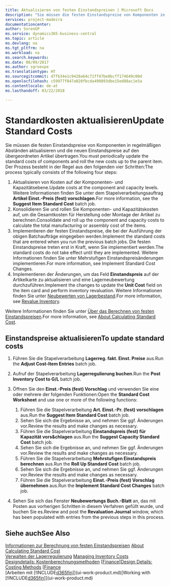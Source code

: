 ```yaml
---
title: Aktualisieren von festen Einstandspreisen | Microsoft Docs
description: "Sie müssen die festen Einstandspreise von Komponenten in regelmäßigen Abständen aktualisieren und die neuen Einstandspreise auf den übergeordneten Artikel übertragen."
services: project-madeira
documentationcenter: 
author: SorenGP
ms.service: dynamics365-business-central
ms.topic: article
ms.devlang: na
ms.tgt_pltfrm: na
ms.workload: na
ms.search.keywords: 
ms.date: 08/09/2017
ms.author: sgroespe
ms.translationtype: HT
ms.sourcegitcommit: d7fb34e1c9428a64c71ff47be8bcff174649c00d
ms.openlocfilehash: c59977f847a020fbcda490893dbe15ed88ac1e5a
ms.contentlocale: de-at
ms.lasthandoff: 03/22/2018

---
```

# <a name="update-standard-costs"></a><span data-ttu-id="48086-103">Standardkosten aktualisieren</span><span class="sxs-lookup"><span data-stu-id="48086-103">Update Standard Costs</span></span>
<span data-ttu-id="48086-104">Sie müssen die festen Einstandspreise von Komponenten in regelmäßigen Abständen aktualisieren und die neuen Einstandspreise auf den übergeordneten Artikel übertragen.</span><span class="sxs-lookup"><span data-stu-id="48086-104">You must periodically update the standard costs of components and roll the new costs up to the parent item.</span></span> <span data-ttu-id="48086-105">Der Prozess besteht in der Regel aus den folgenden vier Schritten:</span><span class="sxs-lookup"><span data-stu-id="48086-105">The process typically consists of the following four steps:</span></span>  

1.  <span data-ttu-id="48086-106">Aktualisieren von Kosten auf der Komponenten- und Kapazitätsebene.</span><span class="sxs-lookup"><span data-stu-id="48086-106">Update costs at the component and capacity levels.</span></span> <span data-ttu-id="48086-107">Weitere Informationen finden Sie unter dem Stapelverarbeitungsauftrag **Artikel Einst.-Preis (fest) vorschlagen**.</span><span class="sxs-lookup"><span data-stu-id="48086-107">For more information, see the **Suggest Item Standard Cost** batch job.</span></span>  
2.  <span data-ttu-id="48086-108">Konsolidieren Sie und rollen Sie Komponenten- und Kapazitätskosten auf, um die Gesamtkosten für Herstellung oder Montage der Artikel zu berechnen.</span><span class="sxs-lookup"><span data-stu-id="48086-108">Consolidate and roll up the component and capacity costs to calculate the total manufacturing or assembly cost of the items.</span></span>  
3.  <span data-ttu-id="48086-109">Implementieren der festen Einstandspreise, die bei der Ausführung der obigen Batchaufträge eingegeben werden.</span><span class="sxs-lookup"><span data-stu-id="48086-109">Implement the standard costs that are entered when you run the previous batch jobs.</span></span> <span data-ttu-id="48086-110">Die festen Einstandspreise treten erst in Kraft, wenn Sie implementiert werden.</span><span class="sxs-lookup"><span data-stu-id="48086-110">The standard costs do not take effect until they are implemented.</span></span> <span data-ttu-id="48086-111">Weitere Informationen finden Sie unter Mehrstufigen Einstandspreisänderungen implementieren.</span><span class="sxs-lookup"><span data-stu-id="48086-111">For more information, see Implement Standard Cost Changes.</span></span>  
4.  <span data-ttu-id="48086-112">Implementieren der Änderungen, um das Feld **Einstandspreis** auf der Artikelkarte zu aktualisieren und eine Lagerneubewertung durchzuführen.</span><span class="sxs-lookup"><span data-stu-id="48086-112">Implement the changes to update the **Unit Cost** field on the item card and perform inventory revaluation.</span></span> <span data-ttu-id="48086-113">Weitere Informationen finden Sie unter [Neubewerten von Lagerbestand](inventory-how-revalue-inventory.md).</span><span class="sxs-lookup"><span data-stu-id="48086-113">For more information, see [Revalue Inventory](inventory-how-revalue-inventory.md).</span></span>  

<span data-ttu-id="48086-114">Weitere Informationen finden Sie unter [Über das Berechnen von festen Einstandspreisen](finance-about-calculating-standard-cost.md).</span><span class="sxs-lookup"><span data-stu-id="48086-114">For more information, see [About Calculating Standard Cost](finance-about-calculating-standard-cost.md).</span></span>  
## <a name="to-update-standard-costs"></a><span data-ttu-id="48086-115">Einstandspreise aktualisieren</span><span class="sxs-lookup"><span data-stu-id="48086-115">To update standard costs</span></span>  
1.  <span data-ttu-id="48086-116">Führen Sie die Stapelverarbeitung **Lagerreg. fakt. Einst. Preise** aus.</span><span class="sxs-lookup"><span data-stu-id="48086-116">Run the **Adjust Cost-Item Entries** batch job.</span></span>  
2.  <span data-ttu-id="48086-117">Aufruf der Stapelverarbeitung **Lagerregulierung buchen**.</span><span class="sxs-lookup"><span data-stu-id="48086-117">Run the **Post Inventory Cost to G/L** batch job.</span></span>  
3.  <span data-ttu-id="48086-118">Öffnen Sie den **Einst.-Preis (fest) Vorschlag** und verwenden Sie eine oder mehrere der folgenden Funktionen:</span><span class="sxs-lookup"><span data-stu-id="48086-118">Open the **Standard Cost Worksheet** and use one or more of the following functions:</span></span>  

    1.  <span data-ttu-id="48086-119">Führen Sie die Stapelverarbeitung **Art. Einst.-Pr. (fest) vorschlagen** aus.</span><span class="sxs-lookup"><span data-stu-id="48086-119">Run the **Suggest Item Standard Cost** batch job.</span></span>  
    2.  <span data-ttu-id="48086-120">Sehen Sie sich die Ergebnisse an, und nehmen Sie ggf. Änderungen vor.</span><span class="sxs-lookup"><span data-stu-id="48086-120">Review the results and make changes as necessary.</span></span>  
    3.  <span data-ttu-id="48086-121">Führen Sie die Stapelverarbeitung **Einstandspreis (fest) für Kapazität vors&chlagen** aus.</span><span class="sxs-lookup"><span data-stu-id="48086-121">Run the **Suggest Capacity Standard Cost** batch job.</span></span>  
    4.  <span data-ttu-id="48086-122">Sehen Sie sich die Ergebnisse an, und nehmen Sie ggf. Änderungen vor.</span><span class="sxs-lookup"><span data-stu-id="48086-122">Review the results and make changes as necessary.</span></span>
    5. <span data-ttu-id="48086-123">Führen Sie die Stapelverarbeitung **Mehrstufigen Einstandspreis berechnen** aus.</span><span class="sxs-lookup"><span data-stu-id="48086-123">Run the **Roll Up Standard Cost** batch job.</span></span>
    6.  <span data-ttu-id="48086-124">Sehen Sie sich die Ergebnisse an, und nehmen Sie ggf. Änderungen vor.</span><span class="sxs-lookup"><span data-stu-id="48086-124">Review the results and make changes as necessary.</span></span>
    7.  <span data-ttu-id="48086-125">Führen Sie die Stapelverarbeitung **Einst.-Preis (fest) Vorschlag übernehmen** aus.</span><span class="sxs-lookup"><span data-stu-id="48086-125">Run the **Implement Standard Cost Changes** batch job.</span></span>  
4.  <span data-ttu-id="48086-126">Sehen Sie sich das Fenster **Neubewertungs Buch.-Blatt** an, das mit Posten aus vorherigen Schritten in diesem Verfahren gefüllt wurde, und buchen Sie es.</span><span class="sxs-lookup"><span data-stu-id="48086-126">Review and post the **Revaluation Journal** window, which has been populated with entries from the previous steps in this process.</span></span>  

## <a name="see-also"></a><span data-ttu-id="48086-127">Siehe auch</span><span class="sxs-lookup"><span data-stu-id="48086-127">See Also</span></span>  
 <span data-ttu-id="48086-128">[Informationen zur Berechnung von festen Einstandspreisen](finance-about-calculating-standard-cost.md) </span><span class="sxs-lookup"><span data-stu-id="48086-128">[About Calculating Standard Cost](finance-about-calculating-standard-cost.md) </span></span>  
 <span data-ttu-id="48086-129">[Verwalten der Lagerregulierung](finance-manage-inventory-costs.md) </span><span class="sxs-lookup"><span data-stu-id="48086-129">[Managing Inventory Costs](finance-manage-inventory-costs.md) </span></span>  
 <span data-ttu-id="48086-130">[Designdetails: Kostenberechnungsmethoden](design-details-costing-methods.md) [[Finance](finance.md)]</span><span class="sxs-lookup"><span data-stu-id="48086-130">[Design Details: Costing Methods](design-details-costing-methods.md) [[Finance](finance.md)</span></span>  
 <span data-ttu-id="48086-131">[Arbeiten mit [!INCLUDE[d365fin](includes/d365fin_md.md)]](ui-work-product.md)</span><span class="sxs-lookup"><span data-stu-id="48086-131">[Working with [!INCLUDE[d365fin](includes/d365fin_md.md)]](ui-work-product.md)</span></span>  

